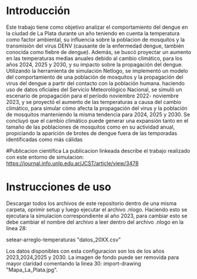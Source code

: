# Introducción
 Este trabajo tiene como objetivo analizar el comportamiento del dengue en la ciudad de La Plata durante un año teniendo en cuenta la temperatura como factor ambiental, su influencia sobre la poblacion de mosquitos y la transmisión del virus DENV (causante de la enfermedad dengue, también conocida como fiebre de dengue). Además, se
buscó proyectar un aumento en las temperaturas medias anuales debido al cambio climático, para los años 2024, 2025 y 2030, y su impacto sobre
la propagación del dengue. Utilizando la herramienta de simulación Netlogo, se implementó un modelo del comportamiento de una población de
mosquitos y la propagación del virus del dengue a partir del contacto con la población humana. haciendo uso de datos oficiales del Servicio
Meteorológico Nacional, se simuló un escenario de propagación para el período noviembre 2022- noviembre 2023, y se proyectó el aumento de las
temperaturas a causa del cambio climático, para simular cómo afecta la propagación del virus y la población de mosquitos manteniendo la misma
tendencia para 2024, 2025 y 2030. Se concluyó que el cambio climático puede generar una expansión tanto en el tamaño de las poblaciones de
mosquitos como en su actividad anual, propiciando la aparición de brotes de dengue fuera de las temporadas identificadas como más cálidas

#Publicacion cientifica
La publicacion linkeada describe el trabajo realizado con este entorno de simulacion:
https://journal.info.unlp.edu.ar/JCST/article/view/3478

# Instrucciones de uso
Descargar todos los archivos de este repositorio dentro de una misma carpeta, oprimir setup y luego ejecutar el archivo .nlogo. Haciendo esto se ejecutara la simulacion correspondiente al año 2023, para cambiar esto se debe cambiar el nombre del archivo a leer dentro del archivo .nlogo en la linea 28:

setear-arreglo-temperaturas "datos_20XX.csv"

Los datos disponibles con esta configuracion son los de los años 2023,2024,2025 y 2030.
La imagen de fondo puede ser removida para mayor claridad comentando la linea 30: import-drawing "Mapa_La_Plata.jpg".


